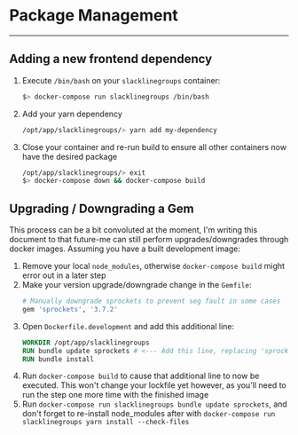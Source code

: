 # Package Management
----

## Adding a new frontend dependency

1. Execute `/bin/bash` on your `slacklinegroups` container:
   ```bash
   $> docker-compose run slacklinegroups /bin/bash
   ```
2. Add your yarn dependency
   ```bash
   /opt/app/slacklinegroups/> yarn add my-dependency
   ```
3. Close your container and re-run build to ensure all other containers now have the desired package
   ```bash
   /opt/app/slacklinegroups/> exit
   $> docker-compose down && docker-compose build
   ```

## Upgrading / Downgrading a Gem

This process can be a bit convoluted at the moment, I'm writing this document to that future-me can still perform upgrades/downgrades through docker images. Assuming you have a built development image:

1. Remove your local `node_modules`, otherwise `docker-compose build` might error out in a later step
2. Make your version upgrade/downgrade change in the `Gemfile`:
   ```ruby
   # Manually downgrade sprockets to prevent seg fault in some cases
   gem 'sprockets', '3.7.2'
   ```
3. Open `Dockerfile.development` and add this additional line:
   ```Dockerfile
   WORKDIR /opt/app/slacklinegroups
   RUN bundle update sprockets # <--- Add this line, replacing 'sprockets' with your package
   RUN bundle install
   ```
4. Run `docker-compose build` to cause that additional line to now be executed. This won't change your lockfile yet however, as you'll need to run the step one more time with the finished image
5. Run `docker-compose run slacklinegroups bundle update sprockets`, and don't forget to re-install node_modules after with `docker-compose run slacklinegroups yarn install --check-files`